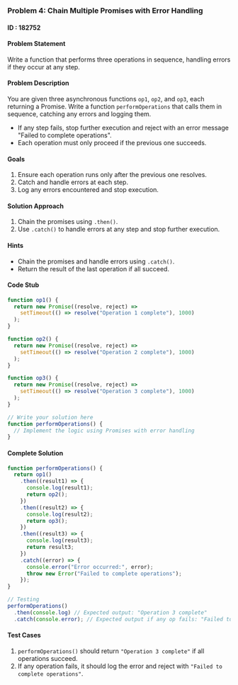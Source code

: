 ### Problem 4: Chain Multiple Promises with Error Handling

#### ID : 182752

#### Problem Statement

Write a function that performs three operations in sequence, handling errors if they occur at any step.

#### Problem Description

You are given three asynchronous functions `op1`, `op2`, and `op3`, each returning a Promise. Write a function `performOperations` that calls them in sequence, catching any errors and logging them.

- If any step fails, stop further execution and reject with an error message "Failed to complete operations".
- Each operation must only proceed if the previous one succeeds.

#### Goals

1. Ensure each operation runs only after the previous one resolves.
2. Catch and handle errors at each step.
3. Log any errors encountered and stop execution.

#### Solution Approach

1. Chain the promises using `.then()`.
2. Use `.catch()` to handle errors at any step and stop further execution.

#### Hints

- Chain the promises and handle errors using `.catch()`.
- Return the result of the last operation if all succeed.

#### Code Stub

```javascript
function op1() {
  return new Promise((resolve, reject) =>
    setTimeout(() => resolve("Operation 1 complete"), 1000)
  );
}

function op2() {
  return new Promise((resolve, reject) =>
    setTimeout(() => resolve("Operation 2 complete"), 1000)
  );
}

function op3() {
  return new Promise((resolve, reject) =>
    setTimeout(() => resolve("Operation 3 complete"), 1000)
  );
}

// Write your solution here
function performOperations() {
  // Implement the logic using Promises with error handling
}
```

#### Complete Solution

```javascript
function performOperations() {
  return op1()
    .then((result1) => {
      console.log(result1);
      return op2();
    })
    .then((result2) => {
      console.log(result2);
      return op3();
    })
    .then((result3) => {
      console.log(result3);
      return result3;
    })
    .catch((error) => {
      console.error("Error occurred:", error);
      throw new Error("Failed to complete operations");
    });
}

// Testing
performOperations()
  .then(console.log) // Expected output: "Operation 3 complete"
  .catch(console.error); // Expected output if any op fails: "Failed to complete operations"
```

#### Test Cases

1. `performOperations()` should return `"Operation 3 complete"` if all operations succeed.
2. If any operation fails, it should log the error and reject with `"Failed to complete operations"`.
